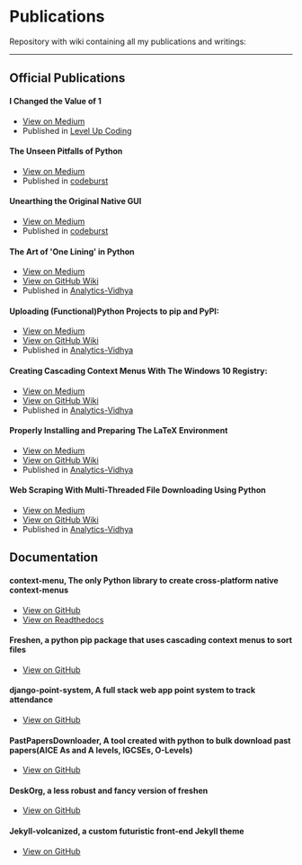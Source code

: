 # Publications
Repository with wiki containing all my publications and writings:

---

## Official Publications

#### I Changed the Value of 1

* [View on Medium](https://levelup.gitconnected.com/i-changed-the-value-of-1-eb3a90529648)
* Published in [Level Up Coding](https://levelup.gitconnected.com/)

#### The Unseen Pitfalls of Python

* [View on Medium](https://codeburst.io/the-unseen-pitfalls-of-python-7ca57f021d08)
* Published in [codeburst](https://codeburst.io/)


#### Unearthing the Original Native GUI

* [View on Medium](https://codeburst.io/unearthing-the-original-native-gui-5874ea2661a2)
* Published in [codeburst](https://codeburst.io/)

#### The Art of 'One Lining' in Python

* [View on Medium](https://medium.com/analytics-vidhya/the-art-of-one-lining-in-python-1b96fc6fc5a9)
* [View on GitHub Wiki](https://github.com/saleguas/Publications/wiki/The-Art-of-'One-Lining'-in-Python)
* Published in [Analytics-Vidhya](https://medium.com/analytics-vidhya)

#### Uploading (Functional)Python Projects to pip and PyPI:

* [View on Medium](https://medium.com/@salvadoraleguas/uploading-functional-python-projects-to-pip-pypi-af73af754da0)
* [View on GitHub Wiki](https://github.com/saleguas/Publications/wiki/Uploading-(Functional)Python-Projects-to-pip-and-PyPI)
* Published in [Analytics-Vidhya](https://medium.com/analytics-vidhya)

#### Creating Cascading Context Menus With The Windows 10 Registry:

* [View on Medium](https://medium.com/analytics-vidhya/creating-cascading-context-menus-with-the-windows-10-registry-f1cf3cd8398f)
* [View on GitHub Wiki](https://github.com/saleguas/Publications/wiki/Creating-Cascading-Context-Menus-With-The-Windows-10-Registry)
* Published in [Analytics-Vidhya](https://medium.com/analytics-vidhya)

#### Properly Installing and Preparing The LaTeX Environment

* [View on Medium](https://medium.com/@salvadoraleguas/properly-installing-and-preparing-the-latex-environment-with-gifs-4f403e569372)
* [View on GitHub Wiki](https://github.com/saleguas/Publications/wiki/Properly-Installing-and-Preparing-The-LaTeX-Environment)
* Published in [Analytics-Vidhya](https://medium.com/analytics-vidhya)

#### Web Scraping With Multi-Threaded File Downloading Using Python

* [View on Medium](https://medium.com/analytics-vidhya/web-scraping-with-multi-threaded-file-downloading-using-python-77e9cfd6d14c)
* [View on GitHub Wiki](https://github.com/saleguas/Publications/wiki/Webscraping-With-Multi-Threaded-File-Downloading-Using-Python)
* Published in [Analytics-Vidhya](https://medium.com/analytics-vidhya)

## Documentation

#### context-menu, The only Python library to create cross-platform native context-menus

* [View on GitHub](https://github.com/saleguas/context_menu)
* [View on Readthedocs](https://context-menu.readthedocs.io/en/latest/index.html)
#### Freshen, a python pip package that uses cascading context menus to sort files
* [View on GitHub](https://github.com/saleguas/freshen/blob/master/README.md)

#### django-point-system, A full stack web app point system to track attendance
* [View on GitHub](https://github.com/saleguas/django-point-system/blob/master/README.md)

#### PastPapersDownloader, A tool created with python to bulk download past papers(AICE As and A levels, IGCSEs, O-Levels)
* [View on GitHub](https://github.com/saleguas/PastPapersDownloader)

#### DeskOrg, a less robust and fancy version of freshen
* [View on GitHub](https://github.com/saleguas/deskOrg/blob/master/README.md)

#### Jekyll-volcanized, a custom futuristic front-end Jekyll theme
* [View on GitHub](https://github.com/saleguas/jekyll-volcanized/blob/master/README.md)
